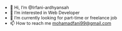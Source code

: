 - 👋 Hi, I’m @Irfani-ardhyansah
- 👀 I’m interested in Web Developer
- 🌱 I’m currently looking for part-time or freelance job
- 📫 How to reach me mohamadfani99@gmail.com

